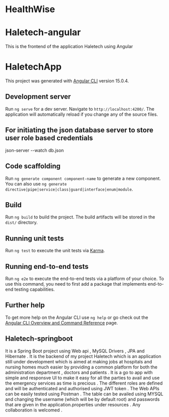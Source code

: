 # HealthWise
# Haletech-angular
This is the frontend of the application Haletech using Angular 

# HaletechApp

This project was generated with [Angular CLI](https://github.com/angular/angular-cli) version 15.0.4.

## Development server

Run `ng serve` for a dev server. Navigate to `http://localhost:4200/`. The application will automatically reload if you change any of the source files.

## For initiating the json database server to store user role based credentials

json-server --watch db.json


## Code scaffolding

Run `ng generate component component-name` to generate a new component. You can also use `ng generate directive|pipe|service|class|guard|interface|enum|module`.

## Build

Run `ng build` to build the project. The build artifacts will be stored in the `dist/` directory.

## Running unit tests

Run `ng test` to execute the unit tests via [Karma](https://karma-runner.github.io).

## Running end-to-end tests

Run `ng e2e` to execute the end-to-end tests via a platform of your choice. To use this command, you need to first add a package that implements end-to-end testing capabilities.

## Further help

To get more help on the Angular CLI use `ng help` or go check out the [Angular CLI Overview and Command Reference](https://angular.io/cli) page.

## Haletech-springboot

It is a Spring Boot project using Web api , MySQL Drivers , JPA and Hibernate . It is the backend of my project Haletech which is an application still under development which is aimed at making jobs at hospitals and nursing homes much easier by providing a common platform for both the administration department , doctors and patients . It is a go to app with simple and responsve UI to make it easy for all the parties to avail and use the emergency services as time is precious . The different roles are defined and will be authenticated and authorised using JWT token . The Web APIs can be easily tested using Postman . The table can be availed using MYSQL and changing the username (which will be by default root) and passwords that are given in the application.properties under resources . Any collaboration is welcomed .
